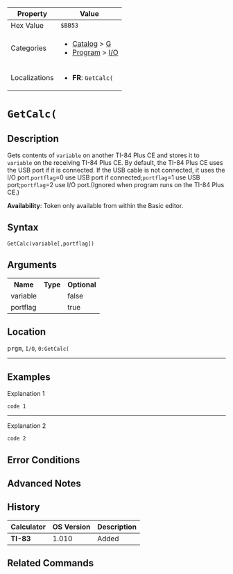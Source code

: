 | Property      | Value |
|---------------|-------|
| Hex Value     | `$BB53`|
| Categories    | <ul><li>[Catalog](<../categories/Catalog.md>) > [G](<../categories/Catalog.md#G>)</li><li>[Program](<../categories/Program.md>) > [I/O](<../categories/Program.md#I/O>)</li></ul> |
| Localizations | <ul><li><b>FR</b>: `GetCalc(`</li></ul> |

# `GetCalc(`

## Description
Gets contents of `variable` on another TI-84 Plus CE and stores it to `variable` on the receiving TI-84 Plus CE. By default, the TI-84 Plus CE uses the USB port if it is connected. If the USB cable is not connected, it uses the I/O port.`portflag`=0 use USB port if connected;`portflag`=1 use USB port;`portflag`=2 use I/O port.(Ignored when program runs on the TI-84 Plus CE.)


<b>Availability</b>: Token only available from within the Basic editor.

## Syntax
`GetCalc(variable[,portflag])`

## Arguments
<table>
<tr><th>Name</th><th>Type</th><th>Optional</th></tr>

<tr><td>variable</td><td></td><td>false</td></tr>

<tr><td>portflag</td><td></td><td>true</td></tr>

</table>

## Location
<kbd>prgm</kbd>, `I/O`, `0:GetCalc(`
<hr>

## Examples

Explanation 1
```ti-basic
code 1
```
---
Explanation 2
```ti-basic
code 2
```

## Error Conditions


## Advanced Notes


## History
| Calculator | OS Version | Description |
|------------|------------|-------------|
| <b>TI-83</b> | 1.010 | Added

## Related Commands

    